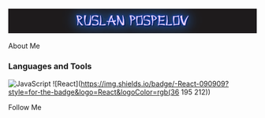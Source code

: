 ![Header](https://github.com/RuslanPospelov/RuslanPospelov/blob/main/assets/download.png)

About Me

### Languages and Tools
![JavaScript](https://img.shields.io/badge/-JavaScript-090909?style=for-the-badge&logo=JavaScript&logoColor=F88C00)
![React](https://img.shields.io/badge/-React-090909?style=for-the-badge&logo=React&logoColor=rgb(36 195 212))

Follow Me
